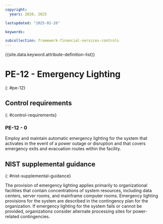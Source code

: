 ```yaml
---
copyright:
  years: 2020, 2025

lastupdated: "2025-02-26"

keywords:

subcollection: framework-financial-services-controls
---
```


{{site.data.keyword.attribute-definition-list}}

# PE-12 - Emergency Lighting
{: #pe-12}

## Control requirements
{: #control-requirements}



### PE-12 - 0


Employ and maintain automatic emergency lighting for the system that activates in the event of a power outage or disruption and that covers emergency exits and evacuation routes within the facility.












## NIST supplemental guidance
{: #nist-supplemental-guidance}

The provision of emergency lighting applies primarily to organizational facilities that contain concentrations of system resources, including data centers, server rooms, and mainframe computer rooms. Emergency lighting provisions for the system are described in the contingency plan for the organization. If emergency lighting for the system fails or cannot be provided, organizations consider alternate processing sites for power-related contingencies.
